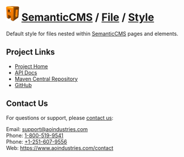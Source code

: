 # [<img src="ao-logo.png" alt="AO Logo" width="35" height="40">](https://www.aoindustries.com/) [SemanticCMS](https://semanticcms.com/) / [File](https://semanticcms.com/file/) / [Style](https://semanticcms.com/file/style/)
Default style for files nested within [SemanticCMS](https://semanticcms.com/) pages and elements.

## Project Links
* [Project Home](https://semanticcms.com/file/style/)
* [API Docs](https://semanticcms.com/file/style/apidocs/)
* [Maven Central Repository](https://search.maven.org/#search|gav|1|g:%22com.semanticcms%22%20AND%20a:%22semanticcms-file-style%22)
* [GitHub](https://github.com/aoindustries/semanticcms-file-style)

## Contact Us
For questions or support, please [contact us](https://www.aoindustries.com/contact):

Email: [support@aoindustries.com](mailto:support@aoindustries.com)  
Phone: [1-800-519-9541](tel:1-800-519-9541)  
Phone: [+1-251-607-9556](tel:+1-251-607-9556)  
Web: https://www.aoindustries.com/contact
